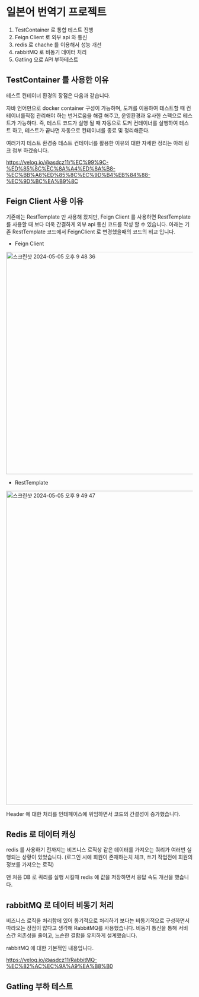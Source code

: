 # 일본어 번역기 프로젝트

1. TestContainer 로 통합 테스트 진행
2. Feign Client 로 외부 api 와 통신
3. redis 로 chache 를 이용해서 성능 개선
4. rabbitMQ 로 비동기 데이터 처리
5. Gatling 으로 API 부하테스트

## TestContainer 를 사용한 이유

테스트 컨테이너 환경의 장점은 다음과 같습니다.

자바 언어만으로 docker container 구성이 가능하며,
도커를 이용하여 테스트할 때 컨테이너를직접 관리해야 하는 번거로움을 해결 해주고, 운영환경과 유사한 스펙으로 테스트가 가능하다.
즉, 테스트 코드가 실행 될 때 자동으로 도커 컨테이너를 실행하여 테스트 하고, 테스트가 끝나면 자동으로 컨테이너를 종료 및 정리해준다.

여러가지 테스트 환경중 테스트 컨테이너를 활용한 이유의 대한 자세한 정리는 아래 링크 첨부 하겠습니다.

https://velog.io/@asdcz11/%EC%99%9C-%ED%85%8C%EC%8A%A4%ED%8A%B8-%EC%BB%A8%ED%85%8C%EC%9D%B4%EB%84%88-%EC%9D%BC%EA%B9%8C

## Feign Client 사용 이유
기존에는 RestTemplate 만 사용해 왔지만, Feign Client 를 사용하면 RestTemplate 를 사용할 때 보다 더욱 간결하게 외부 api 통신 코드를 작성 할 수 있습니다.
아래는 기존 RestTemplate 코드에서 FeignClient 로 변경했을때의 코드의 비교 입니다.

- Feign Client
<img width="599" alt="스크린샷 2024-05-05 오후 9 48 36" src="https://github.com/ByeonJuHwan/translator/assets/105885581/555df13c-dc23-4905-8141-c83b150ee755">

- RestTemplate
<img width="846" alt="스크린샷 2024-05-05 오후 9 49 47" src="https://github.com/ByeonJuHwan/translator/assets/105885581/ef2e8ddd-2725-4ccb-a5eb-1e32a3180a9a">

Header 에 대한 처리를 인테페이스에 위임하면서 코드의 간결성이 증가했습니다.

## Redis 로 데이터 캐싱

redis 를 사용하기 전까지는 비즈니스 로직상 같은 데이터를 가져오는 쿼리가 여러번 실행되는 상황이 있었습니다.
(로그인 시에 회원이 존재하는치 체크, 쓰기 작업전에 회원의 정보를 가져오는 로직)

맨 처음 DB 로 쿼리를 실행 시킬때 redis 에 값을 저장하면서 응답 속도 개선을 했습니다.


## rabbitMQ 로 데이터 비동기 처리

비즈니스 로직을 처리함에 있어 동기적으로 처리하기 보다는 비동기적으로 구성하면서 따라오는 장점이 많다고 생각해 RabbitMQ를 사용했습니다.
비동기 통신을 통해 서비스간 의존성을 줄이고, 느슨한 결합을 유지하게 설계했습니다.

rabbitMQ 에 대한 기본적인 내용입니다. 

https://velog.io/@asdcz11/RabbitMQ-%EC%82%AC%EC%9A%A9%EA%B8%B0


## Gatling 부하 테스트
